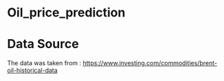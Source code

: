# Oil_price_prediction

# Data Source
The data was taken from : 
https://www.investing.com/commodities/brent-oil-historical-data
